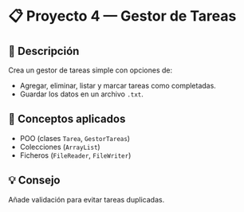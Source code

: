 # 📋 Proyecto 4 — Gestor de Tareas

## 🧩 Descripción
Crea un gestor de tareas simple con opciones de:
- Agregar, eliminar, listar y marcar tareas como completadas.
- Guardar los datos en un archivo `.txt`.

## 🧠 Conceptos aplicados
- POO (clases `Tarea`, `GestorTareas`)  
- Colecciones (`ArrayList`)  
- Ficheros (`FileReader`, `FileWriter`)  

## 💡 Consejo
Añade validación para evitar tareas duplicadas.
